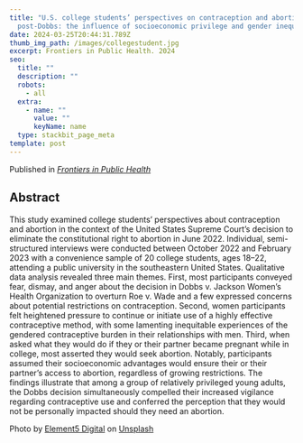```yaml
---
title: "U.S. college students’ perspectives on contraception and abortion
  post-Dobbs: the influence of socioeconomic privilege and gender inequity"
date: 2024-03-25T20:44:31.789Z
thumb_img_path: /images/collegestudent.jpg
excerpt: Frontiers in Public Health. 2024
seo:
  title: ""
  description: ""
  robots:
    - all
  extra:
    - name: ""
      value: ""
      keyName: name
  type: stackbit_page_meta
template: post
---
```

P﻿ublished in *[Frontiers in Public Health](https://www.frontiersin.org/journals/public-health/articles/10.3389/fpubh.2023.1274154/full)*

## A﻿bstract

This study examined college students’ perspectives about contraception and abortion in the context of the United States Supreme Court’s decision to eliminate the constitutional right to abortion in June 2022. Individual, semi-structured interviews were conducted between October 2022 and February 2023 with a convenience sample of 20 college students, ages 18–22, attending a public university in the southeastern United States. Qualitative data analysis revealed three main themes. First, most participants conveyed fear, dismay, and anger about the decision in Dobbs v. Jackson Women’s Health Organization to overturn Roe v. Wade and a few expressed concerns about potential restrictions on contraception. Second, women participants felt heightened pressure to continue or initiate use of a highly effective contraceptive method, with some lamenting inequitable experiences of the gendered contraceptive burden in their relationships with men. Third, when asked what they would do if they or their partner became pregnant while in college, most asserted they would seek abortion. Notably, participants assumed their socioeconomic advantages would ensure their or their partner’s access to abortion, regardless of growing restrictions. The findings illustrate that among a group of relatively privileged young adults, the Dobbs decision simultaneously compelled their increased vigilance regarding contraceptive use and conferred the perception that they would not be personally impacted should they need an abortion.



Photo by [Element5 Digital](https://unsplash.com/@element5digital?utm_content=creditCopyText&utm_medium=referral&utm_source=unsplash) on [Unsplash](https://unsplash.com/photos/woman-wearing-blue-denim-jacket-holding-book-jCIMcOpFHig?utm_content=creditCopyText&utm_medium=referral&utm_source=unsplash)